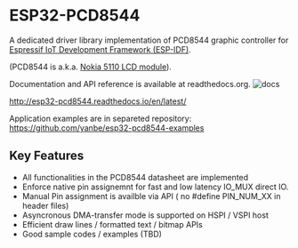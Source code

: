 # ESP32-PCD8544

A dedicated driver library implementation of PCD8544 graphic controller for
[Espressif IoT Development Framework (ESP-IDF)](https://github.com/espressif/esp-idf).

(PCD8544 is a.k.a. [Nokia 5110 LCD module](https://www.google.co.jp/search?q=nokia5110+lcd&tbm=isch)).

Documentation and API reference is available at readthedocs.org.
![docs](https://readthedocs.org/projects/esp32-pcd8544/badge/?version=latest)

http://esp32-pcd8544.readthedocs.io/en/latest/

Application examples are in separeted repository: https://github.com/yanbe/esp32-pcd8544-examples

## Key Features

- All functionalities in the PCD8544 datasheet are implemented
- Enforce native pin assignemnt for fast and low latency IO\_MUX direct IO.
- Manual Pin assignment is availble via API  ( no #define PIN\_NUM\_XX in header files)
- Asyncronous DMA-transfer mode is supported on HSPI / VSPI host
- Efficient draw lines / formatted text / bitmap APIs
- Good sample codes / examples (TBD)
